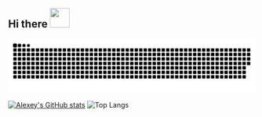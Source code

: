 ## Hi there <img src=https://github.com/Thoroldvix/Thoroldvix/assets/65923482/ba0efe0f-3031-4363-b00c-eb17898b698f width="40" height="40">

 ![Snake animation](https://github.com/thoroldvix/thoroldvix/blob/output/github-contribution-grid-snake.svg)

[![Alexey's GitHub stats](https://github-readme-stats.vercel.app/api?username=thoroldvix&theme=transparent)](https://github.com/anuraghazra/github-readme-stats)
![Top Langs](https://github-readme-stats.vercel.app/api/top-langs/?username=thoroldvix&layout=compact&theme=transparent)

